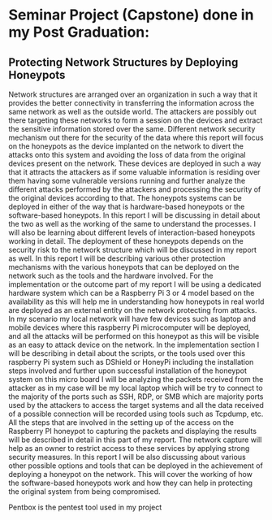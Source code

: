 # Seminar Project (Capstone) done in my Post Graduation:
       
## Protecting Network Structures by Deploying Honeypots

Network structures are arranged over an organization in such a way that it provides the better connectivity in transferring the information across the same network as well as the outside world. The attackers are possibly out there targeting these networks to form a session on the devices and extract the sensitive information stored over the same. Different network security mechanism out there for the security of the data where this report will focus on the honeypots as the device implanted on the network to divert the attacks onto this system and avoiding the loss of data from the original devices present on the network. These devices are deployed in such a way that it attracts the attackers as if some valuable information is residing over them having some vulnerable versions running and further analyze the different attacks performed by the attackers and processing the security of the original devices according to that.
The honeypots systems can be deployed in either of the way that is hardware-based honeypots or the software-based honeypots. In this report I will be discussing in detail about the two as well as the working of the same to understand the processes. I will also be learning about different levels of interaction-based honeypots working in detail. The deployment of these honeypots depends on the security risk to the network structure which will be discussed in my report as well. In this report I will be describing various other protection mechanisms with the various honeypots that can be deployed on the network such as the tools and the hardware involved.
For the implementation or the outcome part of my report I will be using a dedicated hardware system which can be a Raspberry Pi 3 or 4 model based on the availability as this will help me in understanding how honeypots in real world are deployed as an external entity on the network protecting from attacks. In my scenario my local network will have few devices such as laptop and mobile devices where this raspberry Pi microcomputer will be deployed, and all the attacks will be performed on this honeypot as this will be visible as an easy to attack device on the network. In the implementation section I will be describing in detail about the scripts, or the tools used over this raspberry Pi system such as DShield or HoneyPi including the installation steps involved and further upon successful installation of the honeypot system on this micro board I will be analyzing the packets received from the attacker as in my case will be my local laptop which will be try to connect to the majority of the ports such as SSH, RDP, or SMB which are majority ports used by the attackers to access the target systems and all the data received of a possible connection will be recorded using tools such as Tcpdump, etc. All the steps that are involved in the setting up of the access on the Raspberry PI honeypot to capturing the packets and displaying the results will be described in detail in this part of my report. The network capture will help as an owner to restrict access to these services by applying strong security measures. In this report I will be also discussing about various other possible options and tools that can be deployed in the achievement of deploying a honeypot on the network. This will cover the working of how the software-based honeypots work and how they can help in protecting the original system from being compromised.

Pentbox is the pentest tool used in my project


